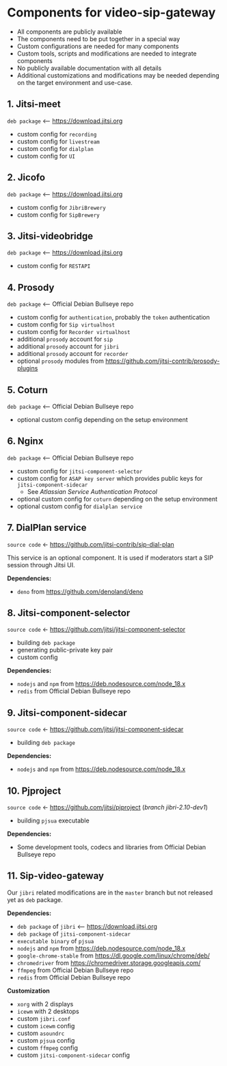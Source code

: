 # Components for video-sip-gateway

- All components are publicly available
- The components need to be put together in a special way
- Custom configurations are needed for many components
- Custom tools, scripts and modifications are needed to integrate components
- No publicly available documentation with all details
- Additional customizations and modifications may be needed depending on the
  target environment and use-case.

## 1. Jitsi-meet

`deb package` <-- https://download.jitsi.org

- custom config for `recording`
- custom config for `livestream`
- custom config for `dialplan`
- custom config for `UI`

## 2. Jicofo

`deb package` <-- https://download.jitsi.org

- custom config for `JibriBrewery`
- custom config for `SipBrewery`

## 3. Jitsi-videobridge

`deb package` <-- https://download.jitsi.org

- custom config for `RESTAPI`

## 4. Prosody

`deb package` <-- Official Debian Bullseye repo

- custom config for `authentication`, probably the `token` authentication
- custom config for `Sip virtualhost`
- custom config for `Recorder virtualhost`
- additional `prosody` account for `sip`
- additional `prosody` account for `jibri`
- additional `prosody` account for `recorder`
- optional `prosody` modules from
  https://github.com/jitsi-contrib/prosody-plugins

## 5. Coturn

`deb package` <-- Official Debian Bullseye repo

- optional custom config depending on the setup environment

## 6. Nginx

`deb package` <-- Official Debian Bullseye repo

- custom config for `jitsi-component-selector`
- custom config for `ASAP key server` which provides public keys for
  `jitsi-component-sidecar`
  - See _Atlassian Service Authentication Protocol_
- optional custom config for `coturn` depending on the setup environment
- optional custom config for `dialplan service`

## 7. DialPlan service

`source code` <- https://github.com/jitsi-contrib/sip-dial-plan

This service is an optional component. It is used if moderators start a SIP
session through Jitsi UI.

**Dependencies:**

- `deno` from https://github.com/denoland/deno

## 8. Jitsi-component-selector

`source code` <- https://github.com/jitsi/jitsi-component-selector

- building `deb package`
- generating public-private key pair
- custom config

**Dependencies:**

- `nodejs` and `npm` from https://deb.nodesource.com/node_18.x
- `redis` from Official Debian Bullseye repo

## 9. Jitsi-component-sidecar

`source code` <- https://github.com/jitsi/jitsi-component-sidecar

- building `deb package`

**Dependencies:**

- `nodejs` and `npm` from https://deb.nodesource.com/node_18.x

## 10. Pjproject

`source code` <- https://github.com/jitsi/pjproject (_branch jibri-2.10-dev1_)

- building `pjsua` executable

**Dependencies:**

- Some development tools, codecs and libraries from Official Debian Bullseye
  repo

## 11. Sip-video-gateway

Our `jibri` related modifications are in the `master` branch but not released
yet as `deb` package.

**Dependencies:**

- `deb package` of `jibri` <-- https://download.jitsi.org
- `deb package` of `jitsi-component-sidecar`
- `executable binary` of `pjsua`
- `nodejs` and `npm` from https://deb.nodesource.com/node_18.x
- `google-chrome-stable` from https://dl.google.com/linux/chrome/deb/
- `chromedriver` from https://chromedriver.storage.googleapis.com/
- `ffmpeg` from Official Debian Bullseye repo
- `redis` from Official Debian Bullseye repo

**Customization**

- `xorg` with 2 displays
- `icewm` with 2 desktops
- custom `jibri.conf`
- custom `icewm` config
- custom `asoundrc`
- custom `pjsua` config
- custom `ffmpeg` config
- custom `jitsi-component-sidecar` config
